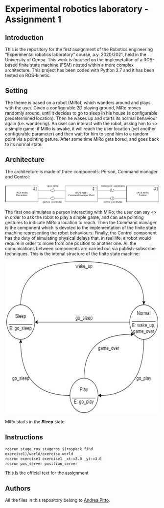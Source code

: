 # Experimental robotics laboratory - Assignment 1

## Introduction
This is the repository for the first assignment of the Robotics engineering "Experimental robotics laboratory" course, a.y. 2020/2021, held in the University of Genoa. This work is focused on the implemetation of a ROS-based finite state machine (FSM) nested within a more complex architecture. This project has been coded with Python 2.7 and it has been tested on ROS-kinetic.

## Setting
The theme is based on a robot (MiRo), which wanders around and plays with the user. Given a configurable 2D playing ground, MiRo moves randomly around, until it decides to go to sleep in his house (a configurable predetermined location). Then he wakes up and starts its normal behaviour again (i.e. wandering). An user can interact with the robot, asking him to <<play>> a simple game: if MiRo is awake, it will reach the user location (yet another configurable parameter) and then wait for him to send him to a random point via a pointing geture. After some time MiRo gets bored, and goes back to its normal state. 

## Architecture
The architecture is made of three components: Person, Command manager and Control:

<div align="center">
  <img src="https://github.com/andreabradpitto/Experimental-robotics-laboratory/blob/main/assignment1/images/architecture.png">
</div>

The first one simulates a person interacting with MiRo; the user can say <<play>> in order to ask the robot to play a simple game, and can use pointing gestures to indicate MiRo a location to reach. Then the Command manager is the component which is devoted to the implementation of the finite state machine representing the robot behaviours. Finally, the Control component has the duty of simulating physical delays that, in real life, a robot would require in order to move from one position to another one. All the comunications between components are carried out via publish-subscribe techniques.
This is the intenal structure of the finite state machine:
  
<div align="center">
  <img height="500" width="500" src="https://github.com/andreabradpitto/Experimental-robotics-laboratory/blob/main/assignment1/images/fsm%20states.png">
</div>

MiRo starts in the **Sleep** state.

## Instructions

```
rosrun stage_ros stageros $(rospack find exercise1)/world/exercise.world
rosrun exercise1 exercise1 _xt:=2.0 _yt:=3.0
rosrun pos_server position_server
```
<ins>[This](https://github.com/CarmineD8/exp-lab-exercises/tree/master/exercise1#monday-2809-exercise)</ins> is the official text for the assignment


## Authors
All the files in this repository belong to [Andrea Pitto](https://github.com/andreabradpitto).
